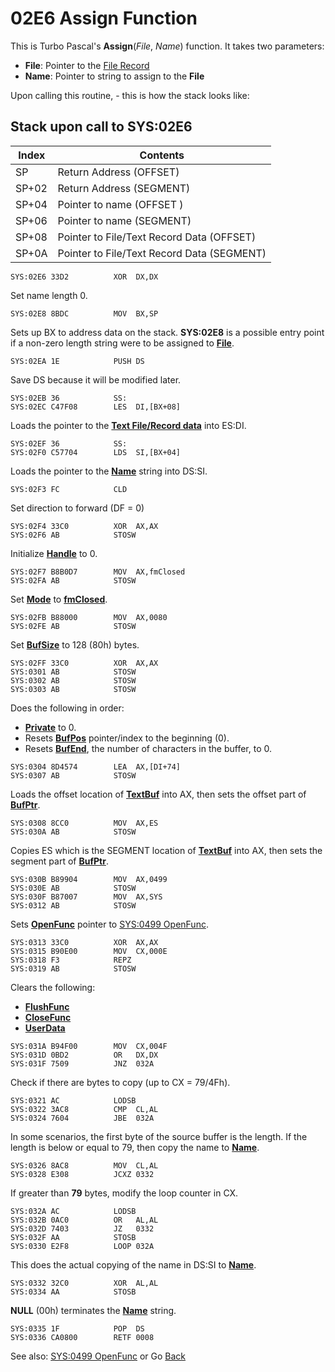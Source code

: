 # 02E6 Assign Function

This is Turbo Pascal's **Assign**(*File*, *Name*) function. It takes two parameters:
- **File**: Pointer to the [File Record](TextFileType.md)
- **Name**: Pointer to string  to assign to the **File** 

Upon calling this routine, - this is how the stack looks like:

## Stack upon call to SYS:02E6

|Index|Contents                                  |
|-----|------------------------------------------|
|SP   |Return Address (OFFSET)                   |
|SP+02|Return Address (SEGMENT)                  |
|SP+04|Pointer to name (OFFSET )                 |
|SP+06|Pointer to name (SEGMENT)                 |
|SP+08|Pointer to File/Text Record Data (OFFSET) |
|SP+0A|Pointer to File/Text Record Data (SEGMENT)|


```
SYS:02E6 33D2          XOR	DX,DX
```

Set name length 0.

```
SYS:02E8 8BDC          MOV	BX,SP
```

Sets up BX to address data on the stack. **SYS:02E8** is a possible entry point if a non-zero length string were to be assigned to **[File](TextFileType.md)**.

```
SYS:02EA 1E            PUSH	DS
```

Save DS because it will be modified later.

```
SYS:02EB 36            SS:
SYS:02EC C47F08        LES	DI,[BX+08]
```

Loads the pointer to the **[Text File/Record data](TextFileType.md)** into ES:DI.

```
SYS:02EF 36            SS:
SYS:02F0 C57704        LDS	SI,[BX+04]
```

Loads the pointer to the **[Name](0263-DATA-COPYRIGHT.md)** string into DS:SI.

```
SYS:02F3 FC            CLD
```

Set direction to forward (DF = 0)

```
SYS:02F4 33C0          XOR	AX,AX
SYS:02F6 AB            STOSW
```

Initialize **[Handle](TextFileType.md)** to 0.

```
SYS:02F7 B8B0D7        MOV	AX,fmClosed
SYS:02FA AB            STOSW
```

Set **[Mode](TextFileType.md)** to **[fmClosed](TextFileType.md)**.

```
SYS:02FB B88000        MOV	AX,0080
SYS:02FE AB            STOSW
```

Set **[BufSize](TextFileType.md)** to 128  (80h) bytes.

```
SYS:02FF 33C0          XOR	AX,AX
SYS:0301 AB            STOSW
SYS:0302 AB            STOSW
SYS:0303 AB            STOSW
```

Does the following in order:
- **[Private](TextFileType.md)** to 0.
- Resets **[BufPos](TextFileType.md)** pointer/index to the beginning (0).
- Resets **[BufEnd](TextFileType.md)**, the number of characters in the buffer, to 0.

```
SYS:0304 8D4574        LEA	AX,[DI+74]
SYS:0307 AB            STOSW
```

Loads the offset location of **[TextBuf](TextFileType.md)** into AX, then sets the offset part of **[BufPtr](TextFileType.md)**.

```
SYS:0308 8CC0          MOV	AX,ES
SYS:030A AB            STOSW
```

Copies ES which is the SEGMENT location of **[TextBuf](TextFileType.md)** into AX, then sets the segment part of **[BufPtr](TextFileType.md)**.

```
SYS:030B B89904        MOV	AX,0499
SYS:030E AB            STOSW
SYS:030F B87007        MOV	AX,SYS
SYS:0312 AB            STOSW
```

Sets **[OpenFunc](TextFileType.md)** pointer to [SYS:0499 OpenFunc](0499-OPEN-FUNC.md).

```
SYS:0313 33C0          XOR	AX,AX
SYS:0315 B90E00        MOV	CX,000E
SYS:0318 F3            REPZ
SYS:0319 AB            STOSW
```

Clears the following:
- **[FlushFunc](TextFileType.md)**
- **[CloseFunc](TextFileType.md)**
- **[UserData](TextFileType.md)**

```
SYS:031A B94F00        MOV	CX,004F
SYS:031D 0BD2          OR	DX,DX
SYS:031F 7509          JNZ	032A
```

Check if there are bytes to copy (up to CX = 79/4Fh).

```
SYS:0321 AC            LODSB
SYS:0322 3AC8          CMP	CL,AL
SYS:0324 7604          JBE	032A
```

In some scenarios, the first byte of the source buffer is the length. If the length is below or equal to 79, then copy the name to **[Name](TextFileType.md)**.

```
SYS:0326 8AC8          MOV	CL,AL
SYS:0328 E308          JCXZ	0332
```

If greater than **79** bytes, modify the loop counter in CX.

```
SYS:032A AC            LODSB
SYS:032B 0AC0          OR	AL,AL
SYS:032D 7403          JZ	0332
SYS:032F AA            STOSB
SYS:0330 E2F8          LOOP	032A
```

This does the actual copying of the name in DS:SI to **[Name](TextFileType.md)**.

```
SYS:0332 32C0          XOR	AL,AL
SYS:0334 AA            STOSB
```

**NULL** (00h) terminates the **[Name](TextFileType.md)** string.

```
SYS:0335 1F            POP	DS
SYS:0336 CA0800        RETF	0008
```

See also: [SYS:0499 OpenFunc](0499-OPEN-FUNC.md) or Go [Back](../README.md)